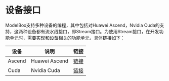 # 设备接口

ModelBox支持多种设备的编程，其中包括对Huawei Ascend，Nvidia Cuda的支持，这两种设备都有流水线接口，即Stream接口。为使用Stream接口，在开发功能单元时，需要实现和设备相关的功能单元，具体链接如下：

| 设备   | 说明          | 链接                        |
| ------ | ------------- | --------------------------- |
| Ascend | Huawei Ascend | [链接](../device/ascend.md) |
| Cuda   | Nvidia Cuda   | [链接](../device/cuda.md)   |
